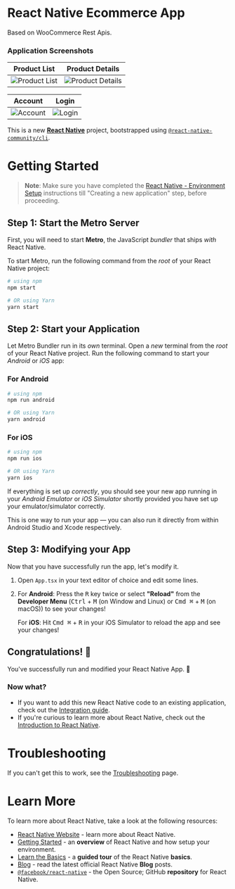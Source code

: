 # React Native Ecommerce App

Based on WooCommerce Rest Apis.

### Application Screenshots

| Product List | Product Details |
|-----------------------|-----------------------|
| ![Product List](https://img.playbook.com/oIQnUzGVJMcFNG5girvcOOwzjFcfhoYFYzVgMSSEHIE/Z3M6Ly9wbGF5Ym9v/ay1hc3NldHMtcHVi/bGljLzU0NGY3MTlm/LWJkNGItNDJkOC04/MjcyLTgzZDc0ZjIy/NGE0NQ)  | ![Product Details](https://img.playbook.com/Kf4zQH0oSXPzmU47fogkoE3a2ILa4irVwhlgsTbxYWU/Z3M6Ly9wbGF5Ym9v/ay1hc3NldHMtcHVi/bGljL2ZkY2JjMjk3/LWE1ZDgtNGNhMy1h/ZDczLWYwMjZkNmUw/YWI1MQ)  |

| Account | Login |
|-----------------------|-----------------------|
| ![Account](https://img.playbook.com/PfQ6UWNExzfxTcDfSN93driO9t0R8LZHdi_LKLGeNr8/Z3M6Ly9wbGF5Ym9v/ay1hc3NldHMtcHVi/bGljLzkxZTk3MGIz/LWQxNzEtNDM5NC1h/Nzc3LWI2OTlhYTc4/YjUxZQ)  | ![Login](https://img.playbook.com/QE00wq0e-KvxfpthPUBpPBKvf4d8ggApT5MnLcObmdk/Z3M6Ly9wbGF5Ym9v/ay1hc3NldHMtcHVi/bGljLzlkZWViNTYw/LWY4NjktNGFiMy04/NDQ4LTliZGFhNmM3/YzQ2Mw)  |

This is a new [**React Native**](https://reactnative.dev) project, bootstrapped using [`@react-native-community/cli`](https://github.com/react-native-community/cli).

# Getting Started

>**Note**: Make sure you have completed the [React Native - Environment Setup](https://reactnative.dev/docs/environment-setup) instructions till "Creating a new application" step, before proceeding.

## Step 1: Start the Metro Server

First, you will need to start **Metro**, the JavaScript _bundler_ that ships _with_ React Native.

To start Metro, run the following command from the _root_ of your React Native project:

```bash
# using npm
npm start

# OR using Yarn
yarn start
```

## Step 2: Start your Application

Let Metro Bundler run in its _own_ terminal. Open a _new_ terminal from the _root_ of your React Native project. Run the following command to start your _Android_ or _iOS_ app:

### For Android

```bash
# using npm
npm run android

# OR using Yarn
yarn android
```

### For iOS

```bash
# using npm
npm run ios

# OR using Yarn
yarn ios
```

If everything is set up _correctly_, you should see your new app running in your _Android Emulator_ or _iOS Simulator_ shortly provided you have set up your emulator/simulator correctly.

This is one way to run your app — you can also run it directly from within Android Studio and Xcode respectively.

## Step 3: Modifying your App

Now that you have successfully run the app, let's modify it.

1. Open `App.tsx` in your text editor of choice and edit some lines.
2. For **Android**: Press the <kbd>R</kbd> key twice or select **"Reload"** from the **Developer Menu** (<kbd>Ctrl</kbd> + <kbd>M</kbd> (on Window and Linux) or <kbd>Cmd ⌘</kbd> + <kbd>M</kbd> (on macOS)) to see your changes!

   For **iOS**: Hit <kbd>Cmd ⌘</kbd> + <kbd>R</kbd> in your iOS Simulator to reload the app and see your changes!

## Congratulations! :tada:

You've successfully run and modified your React Native App. :partying_face:

### Now what?

- If you want to add this new React Native code to an existing application, check out the [Integration guide](https://reactnative.dev/docs/integration-with-existing-apps).
- If you're curious to learn more about React Native, check out the [Introduction to React Native](https://reactnative.dev/docs/getting-started).

# Troubleshooting

If you can't get this to work, see the [Troubleshooting](https://reactnative.dev/docs/troubleshooting) page.

# Learn More

To learn more about React Native, take a look at the following resources:

- [React Native Website](https://reactnative.dev) - learn more about React Native.
- [Getting Started](https://reactnative.dev/docs/environment-setup) - an **overview** of React Native and how setup your environment.
- [Learn the Basics](https://reactnative.dev/docs/getting-started) - a **guided tour** of the React Native **basics**.
- [Blog](https://reactnative.dev/blog) - read the latest official React Native **Blog** posts.
- [`@facebook/react-native`](https://github.com/facebook/react-native) - the Open Source; GitHub **repository** for React Native.
